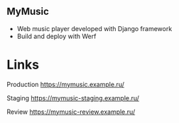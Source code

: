 ## MyMusic

- Web music player developed with Django framework
- Build and deploy with Werf

# Links

Production https://mymusic.example.ru/

Staging    https://mymusic-staging.example.ru/

Review     https://mymusic-review.example.ru/
